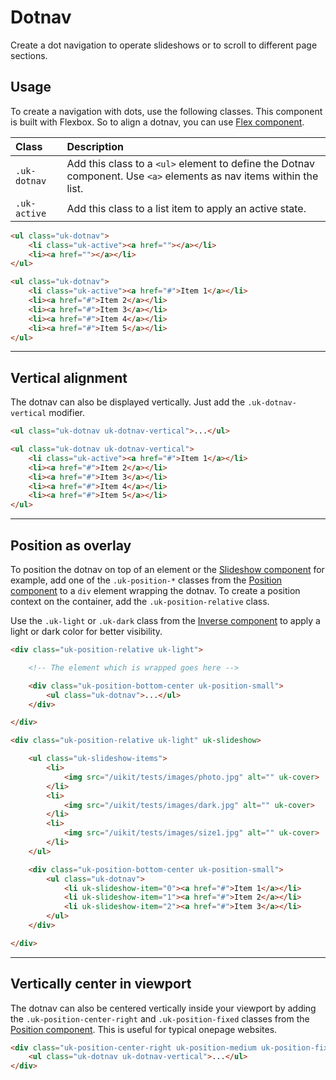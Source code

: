 # Dotnav

<p class="uk-text-lead">Create a dot navigation to operate slideshows or to scroll to different page sections.</p>

## Usage

To create a navigation with dots, use the following classes. This component is built with Flexbox. So to align a dotnav, you can use [Flex component](flex.md).

| Class         | Description                                                                                                         |
|:--------------|:--------------------------------------------------------------------------------------------------------------------|
| `.uk-dotnav`  | Add this class to a `<ul>` element to define the Dotnav component. Use `<a>` elements as nav items within the list. |
| `.uk-active ` | Add this class to a list item to apply an active state.                                                             |                                                         |

```html
<ul class="uk-dotnav">
    <li class="uk-active"><a href=""></a></li>
    <li><a href=""></a></li>
</ul>
```

```html : uikit
<ul class="uk-dotnav">
    <li class="uk-active"><a href="#">Item 1</a></li>
    <li><a href="#">Item 2</a></li>
    <li><a href="#">Item 3</a></li>
    <li><a href="#">Item 4</a></li>
    <li><a href="#">Item 5</a></li>
</ul>
```

***

## Vertical alignment

The dotnav can also be displayed vertically. Just add the `.uk-dotnav-vertical` modifier.

```html
<ul class="uk-dotnav uk-dotnav-vertical">...</ul>
```

```html : uikit
<ul class="uk-dotnav uk-dotnav-vertical">
    <li class="uk-active"><a href="#">Item 1</a></li>
    <li><a href="#">Item 2</a></li>
    <li><a href="#">Item 3</a></li>
    <li><a href="#">Item 4</a></li>
    <li><a href="#">Item 5</a></li>
</ul>
```


***

## Position as overlay

To position the dotnav on top of an element or the [Slideshow component](slideshow.md) for example, add one of the `.uk-position-*` classes from the [Position component](position.md) to a `div` element wrapping the dotnav. To create a position context on the container, add the `.uk-position-relative` class.

Use the `.uk-light` or `.uk-dark` class from the [Inverse component](inverse.md) to apply a light or dark color for better visibility.

```html
<div class="uk-position-relative uk-light">

    <!-- The element which is wrapped goes here -->

    <div class="uk-position-bottom-center uk-position-small">
        <ul class="uk-dotnav">...</ul>
    </div>

</div>
```

```html : uikit
<div class="uk-position-relative uk-light" uk-slideshow>

    <ul class="uk-slideshow-items">
        <li>
            <img src="/uikit/tests/images/photo.jpg" alt="" uk-cover>
        </li>
        <li>
            <img src="/uikit/tests/images/dark.jpg" alt="" uk-cover>
        </li>
        <li>
            <img src="/uikit/tests/images/size1.jpg" alt="" uk-cover>
        </li>
    </ul>

    <div class="uk-position-bottom-center uk-position-small">
        <ul class="uk-dotnav">
            <li uk-slideshow-item="0"><a href="#">Item 1</a></li>
            <li uk-slideshow-item="1"><a href="#">Item 2</a></li>
            <li uk-slideshow-item="2"><a href="#">Item 3</a></li>
        </ul>
    </div>

</div>
```

***

## Vertically center in viewport

The dotnav can also be centered vertically inside your viewport by adding the `.uk-position-center-right` and `.uk-position-fixed` classes from the [Position component](position.md). This is useful for typical onepage websites.

```html
<div class="uk-position-center-right uk-position-medium uk-position-fixed">
    <ul class="uk-dotnav uk-dotnav-vertical">...</ul>
</div>
```
